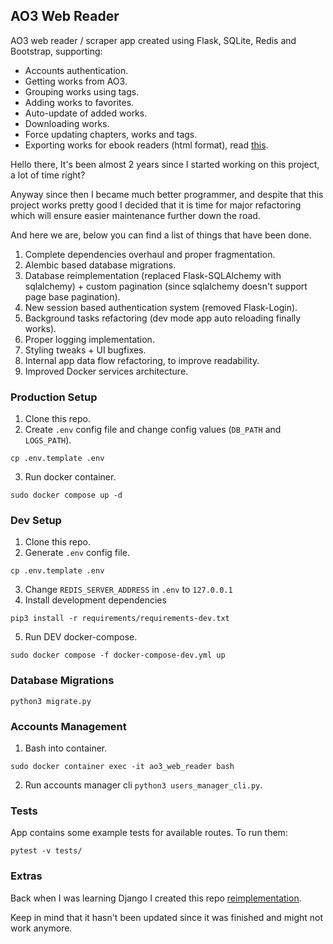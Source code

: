 ## AO3 Web Reader

AO3 web reader / scraper app created using Flask, SQLite, Redis and Bootstrap, supporting:
- Accounts authentication.
- Getting works from AO3.
- Grouping works using tags.
- Adding works to favorites.
- Auto-update of added works.
- Downloading works.
- Force updating chapters, works and tags.
- Exporting works for ebook readers (html format), read [this](docs/ebook_export/README.md).


Hello there, It's been almost 2 years since I started working on this project, a lot of time right?

Anyway since then I became much better programmer, and despite that this project works pretty good 
I decided that it is time for major refactoring which will ensure easier maintenance further down the road.

And here we are, below you can find a list of things that have been done.

1. Complete dependencies overhaul and proper fragmentation.
2. Alembic based database migrations.
3. Database reimplementation (replaced Flask-SQLAlchemy with sqlalchemy) + custom pagination
(since sqlalchemy doesn't support page base pagination).
4. New session based authentication system (removed Flask-Login).
5. Background tasks refactoring (dev mode app auto reloading finally works).
6. Proper logging implementation.
7. Styling tweaks + UI bugfixes.
8. Internal app data flow refactoring, to improve readability.
9. Improved Docker services architecture.


### Production Setup
1. Clone this repo.
2. Create `.env` config file and change config values (`DB_PATH` and `LOGS_PATH`).
```
cp .env.template .env
```
3. Run docker container.
```
sudo docker compose up -d
```

### Dev Setup
1. Clone this repo.
2. Generate `.env` config file.
```
cp .env.template .env
```
3. Change `REDIS_SERVER_ADDRESS` in `.env` to `127.0.0.1`
4. Install development dependencies 
```
pip3 install -r requirements/requirements-dev.txt
```
5. Run DEV docker-compose.
```
sudo docker compose -f docker-compose-dev.yml up
```


### Database Migrations
```
python3 migrate.py
```


### Accounts Management
1. Bash into container.
```
sudo docker container exec -it ao3_web_reader bash
```
2. Run accounts manager cli `python3 users_manager_cli.py`.


### Tests
App contains some example tests for available routes. To run them:
```
pytest -v tests/
```


### Extras
Back when I was learning Django I created this repo [reimplementation](https://github.com/zNitche/ao3-web-reader-django).

Keep in mind that it hasn't been updated since it was finished and might not work anymore.

